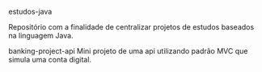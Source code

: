 estudos-java

Repositório com a finalidade de centralizar projetos de estudos baseados na linguagem Java.

banking-project-api
  Mini projeto de uma api utilizando padrão MVC que simula uma conta digital.
